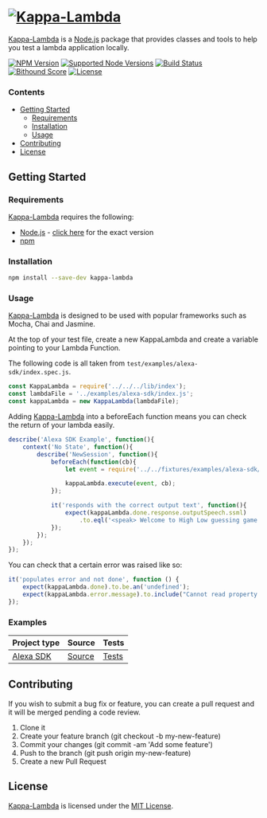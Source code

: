 # [![Kappa-Lambda][logo]][kappa-lambda]
[Kappa-Lambda][kappa-lambda] is a [Node.js][node] package that provides classes and tools to help you test a lambda application locally.

[![NPM Version][shield-npm]][info-npm]
[![Supported Node Versions][shield-node]][node]
[![Build Status][shield-travis]][info-travis]
[![Bithound Score][shield-bithound]][info-bithound]
[![License][shield-license]][info-license]


### Contents
<!-- START doctoc generated TOC please keep comment here to allow auto update -->
<!-- DON'T EDIT THIS SECTION, INSTEAD RE-RUN doctoc TO UPDATE -->


- [Getting Started](#getting-started)
  - [Requirements](#requirements)
  - [Installation](#installation)
  - [Usage](#usage)
- [Contributing](#contributing)
- [License](#license)

<!-- END doctoc generated TOC please keep comment here to allow auto update -->


## Getting Started
### Requirements
[Kappa-Lambda][kappa-lambda] requires the following:
* [Node.js][node] - [click here][node-version] for the exact version
* [npm][npm]

### Installation
```bash
npm install --save-dev kappa-lambda
```

### Usage
[Kappa-Lambda][kappa-lambda] is designed to be used with popular frameworks such as Mocha, Chai and Jasmine.

At the top of your test file, create a new KappaLambda and create a variable pointing to your Lambda Function.

The following code is all taken from `test/examples/alexa-sdk/index.spec.js`.

```javascript
const KappaLambda = require('../../../lib/index');
const lambdaFile = '../examples/alexa-sdk/index.js';
const kappaLambda = new KappaLambda(lambdaFile);
```

Adding [Kappa-Lambda][kappa-lambda] into a beforeEach function means you can check the return of your lambda easily.

```javascript
describe('Alexa SDK Example', function(){
    context('No State', function(){
        describe('NewSession', function(){
            beforeEach(function(cb){
                let event = require('../../fixtures/examples/alexa-sdk/requests/LaunchRequest.json');

                kappaLambda.execute(event, cb);
            });

            it('responds with the correct output text', function(){
                expect(kappaLambda.done.response.outputSpeech.ssml)
                    .to.eql('<speak> Welcome to High Low guessing game. You have played 0 times. Would you like to play? </speak>');
            });
        });
    });
});
```

You can check that a certain error was raised like so:

```javascript
it('populates error and not done', function () {
    expect(kappaLambda.done).to.be.an('undefined');
    expect(kappaLambda.error.message).to.include("Cannot read property 'substring' of undefined");
});
```

### Examples
Project type | Source | Tests
---|---|---
[Alexa SDK][alexa-sdk] | [Source][alexa-sdk-source] | [Tests][alexa-sdk-tests]

## Contributing
If you wish to submit a bug fix or feature, you can create a pull request and it will be merged pending a code review.

1. Clone it
1. Create your feature branch (git checkout -b my-new-feature)
1. Commit your changes (git commit -am 'Add some feature')
1. Push to the branch (git push origin my-new-feature)
1. Create a new Pull Request


## License
[Kappa-Lambda][kappa-lambda] is licensed under the [MIT License][info-license].

[logo]: https://cdn.rawgit.com/mattrayner/kappa-lambda/73cfd0e9cc912a8a72165d5e345f80bc3a1f631f/logo2.svg

[kappa-lambda]: https://github.com/mattrayner/kappa-lambda
[node]: http://nodejs.org
[node-version]: https://github.com/mattrayner/kappa-lambda/blob/master/.nvmrc
[npm]: https://www.npmjs.com
[alexa-sdk]: https://github.com/alexa/alexa-skills-kit-sdk-for-nodejs
[alexa-sdk-source]: https://github.com/mattrayner/kappa-lambda/blob/master/examples/alexa-sdk/index.js
[alexa-sdk-tests]: https://github.com/mattrayner/kappa-lambda/blob/master/test/examples/alexa-sdk/index.spec.js

[info-npm]: https://www.npmjs.com/package/kappa-lambda
[info-travis]: https://travis-ci.org/mattrayner/kappa-lambda
[info-license]: LICENSE
[info-bithound]: https://www.bithound.io/github/mattrayner/kappa-lambda
[shield-npm]: https://img.shields.io/npm/v/kappa-lambda.svg
[shield-travis]: https://img.shields.io/travis/mattrayner/kappa-lambda.svg
[shield-license]: https://img.shields.io/badge/license-MIT-blue.svg
[shield-bithound]: https://www.bithound.io/github/mattrayner/kappa-lambda/badges/score.svg
[shield-node]: https://img.shields.io/badge/node%20support-6.10.*-blue.svg